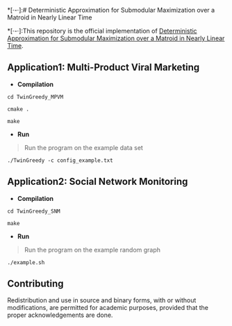 
*[·-·]:# Deterministic Approximation for Submodular Maximization over a Matroid in Nearly Linear Time

*[·-·]:This repository is the official implementation of [Deterministic Approximation for Submodular Maximization over a Matroid in Nearly Linear Time](). 

## Application1: Multi-Product Viral Marketing

* **Compilation**

```setup
cd TwinGreedy_MPVM
```

```setup
cmake .
```

```setup
make
```

* **Run** 

> Run the program on the example data set

```setup
./TwinGreedy -c config_example.txt
```

## Application2: Social Network Monitoring

* **Compilation**

```setup
cd TwinGreedy_SNM
```

```setup
make
```

* **Run**

> Run the program on the example random graph

```setup
./example.sh
```

## Contributing

Redistribution and use in source and binary forms, with or without modifications, are permitted for academic purposes, provided that the proper acknowledgements are done.
